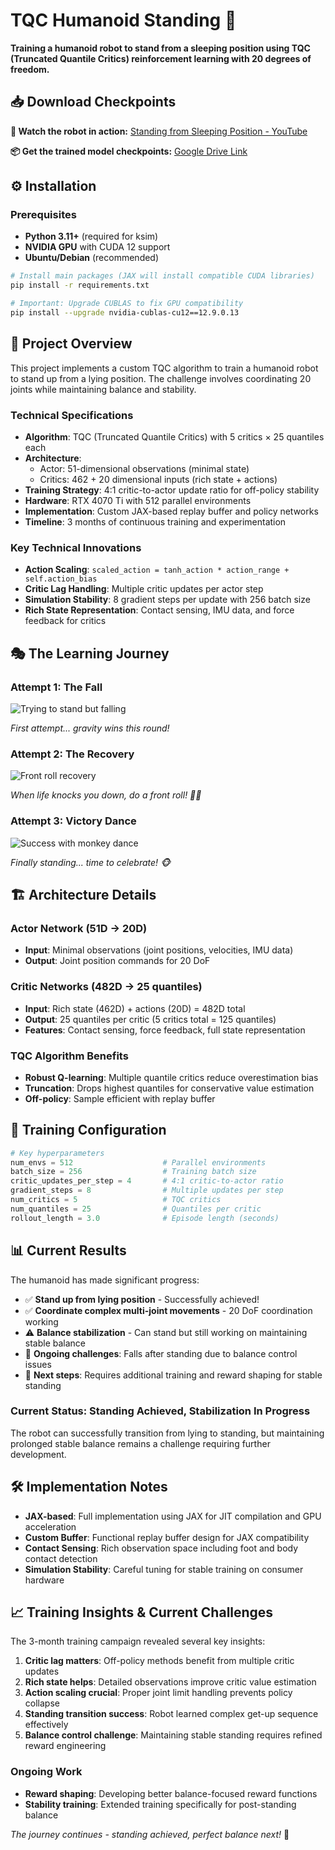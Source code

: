 # TQC Humanoid Standing 🤖

**Training a humanoid robot to stand from a sleeping position using TQC (Truncated Quantile Critics) reinforcement learning with 20 degrees of freedom.**

## 📥 Download Checkpoints
**🎥 Watch the robot in action:** [Standing from Sleeping Position - YouTube](https://youtu.be/qmbfriJnpNM)

**📦 Get the trained model checkpoints:** [Google Drive Link](https://drive.google.com/file/d/1ddzZbv9Z843t1lIzMKRowMmLK8dIwmvi/view?usp=sharing)

## ⚙️ Installation

### Prerequisites
- **Python 3.11+** (required for ksim)
- **NVIDIA GPU** with CUDA 12 support
- **Ubuntu/Debian** (recommended)

```bash
# Install main packages (JAX will install compatible CUDA libraries)
pip install -r requirements.txt

# Important: Upgrade CUBLAS to fix GPU compatibility
pip install --upgrade nvidia-cublas-cu12==12.9.0.13
```

## 🎯 Project Overview

This project implements a custom TQC algorithm to train a humanoid robot to stand up from a lying position. The challenge involves coordinating 20 joints while maintaining balance and stability.

### Technical Specifications
- **Algorithm**: TQC (Truncated Quantile Critics) with 5 critics × 25 quantiles each
- **Architecture**: 
  - Actor: 51-dimensional observations (minimal state)
  - Critics: 462 + 20 dimensional inputs (rich state + actions)
- **Training Strategy**: 4:1 critic-to-actor update ratio for off-policy stability
- **Hardware**: RTX 4070 Ti with 512 parallel environments
- **Implementation**: Custom JAX-based replay buffer and policy networks
- **Timeline**: 3 months of continuous training and experimentation

### Key Technical Innovations
- **Action Scaling**: `scaled_action = tanh_action * action_range + self.action_bias` 
- **Critic Lag Handling**: Multiple critic updates per actor step
- **Simulation Stability**: 8 gradient steps per update with 256 batch size
- **Rich State Representation**: Contact sensing, IMU data, and force feedback for critics

## 🎭 The Learning Journey

### Attempt 1: The Fall
![Trying to stand but falling](./assets/1.gif)

*First attempt... gravity wins this round!*

### Attempt 2: The Recovery  
![Front roll recovery](./assets/2.gif)

*When life knocks you down, do a front roll! 🤸‍♂️*

### Attempt 3: Victory Dance
![Success with monkey dance](./assets/3.gif)

*Finally standing... time to celebrate! 🐵*

## 🏗️ Architecture Details

### Actor Network (51D → 20D)
- **Input**: Minimal observations (joint positions, velocities, IMU data)
- **Output**: Joint position commands for 20 DoF

### Critic Networks (482D → 25 quantiles)
- **Input**: Rich state (462D) + actions (20D) = 482D total
- **Output**: 25 quantiles per critic (5 critics total = 125 quantiles)
- **Features**: Contact sensing, force feedback, full state representation

### TQC Algorithm Benefits
- **Robust Q-learning**: Multiple quantile critics reduce overestimation bias
- **Truncation**: Drops highest quantiles for conservative value estimation
- **Off-policy**: Sample efficient with replay buffer

## 🚀 Training Configuration

```python
# Key hyperparameters
num_envs = 512                    # Parallel environments
batch_size = 256                  # Training batch size
critic_updates_per_step = 4       # 4:1 critic-to-actor ratio
gradient_steps = 8                # Multiple updates per step
num_critics = 5                   # TQC critics
num_quantiles = 25                # Quantiles per critic
rollout_length = 3.0              # Episode length (seconds)
```

## 📊 Current Results

The humanoid has made significant progress:
- ✅ **Stand up from lying position** - Successfully achieved!
- ✅ **Coordinate complex multi-joint movements** - 20 DoF coordination working
- ⚠️ **Balance stabilization** - Can stand but still working on maintaining stable balance
- 🔄 **Ongoing challenges**: Falls after standing due to balance control issues
- 🎯 **Next steps**: Requires additional training and reward shaping for stable standing

### Current Status: Standing Achieved, Stabilization In Progress
The robot can successfully transition from lying to standing, but maintaining prolonged stable balance remains a challenge requiring further development.

## 🛠️ Implementation Notes

- **JAX-based**: Full implementation using JAX for JIT compilation and GPU acceleration
- **Custom Buffer**: Functional replay buffer design for JAX compatibility
- **Contact Sensing**: Rich observation space including foot and body contact detection
- **Simulation Stability**: Careful tuning for stable training on consumer hardware

## 📈 Training Insights & Current Challenges

The 3-month training campaign revealed several key insights:
1. **Critic lag matters**: Off-policy methods benefit from multiple critic updates
2. **Rich state helps**: Detailed observations improve critic value estimation  
3. **Action scaling crucial**: Proper joint limit handling prevents policy collapse
4. **Standing transition success**: Robot learned complex get-up sequence effectively
5. **Balance control challenge**: Maintaining stable standing requires refined reward engineering

### Ongoing Work
- **Reward shaping**: Developing better balance-focused reward functions
- **Stability training**: Extended training specifically for post-standing balance

*The journey continues - standing achieved, perfect balance next!* 🎯